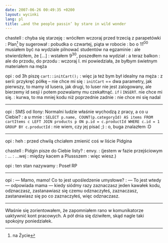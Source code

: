 ```yaml
---
date: 2007-06-26 00:49:35 +0200
layout: wycinki
lang: pl
title: …and the people passin’ by stare in wild wonder
---
```


chastell
: chyba się starzeję
: wróciłem wczoraj przed trzecią z parapetówki
: Plan[^1] by sugerował
: pobudka o czwartej, piąta w robocie
: bo o 11<sup>00</sup> musiałem być na wydziale pilnować studentów na egzaminie
: ale stwierdziłem, że […]
: wstałem 9<sup>30</sup>, poszedłem na wydział
: a teraz balkon
: ale do przodu, do przodu
: wczoraj I. mi powiedziała, że byłbym świetnym materiałem na męża

opi
: od 3h piszę `cart::initCart();`
: więc ja też bym był idealny na męża
: z serii: przykręć półkę – nie chce mi się
: `initCart` == dwa parametry, jak pierwszy, to mamy id lusera, jak drugi, to luser nie jest zalogowany, ale bierzemy id sesji i potem pozwalamy mu czekałtnąć. `if` i `INSERT`. nie chce mi się.
: kurwa, to ma mniej kodu niż poprzednie zadnie
: nie chce mi się nadal

---

opi
: SMS od Ilony: Normalni ludzie właśnie wychodzą z pracy, a co u Ciebie?
: a u mnie
: `SELECT p.name, COUNT(p.categoryId) AS items FROM cartItems c LEFT JOIN products p ON p.id = c.productId WHERE c.id = 1 GROUP BY c.productId`
: nie wiem, czy jej pisać ;)
: o, buga znalazłem :D

---

opi
: heh
: przed chwilą chciałem zmienić coś w liście Pidgina

chastell
: Pidgin pisze do Ciebie listy?
: envy.
: (jestem w fazie przejściowym
: …
: …wej
: między kacem a Plussszem
: więc wiesz.)

opi
: ten stan nazywamy
: Poseł RP

---

opi
: — Mamo, mamo! Co to jest upośledzenie umysłowe?
: — To jest wtedy — odpowiada mama — kiedy siódmy razy zaznaczasz jeden kawałek kodu, odznaczasz, zastanawiasz się czemu odznaczyłeś, zaznaczasz, zastanawiasz się po co zaznaczyłeś, więc odznaczasz.

---

Właśnie się zorientowałem, że zapomniałem rano w komunikatorze uaktywnić kont pracowych. A pół dnia się dziwiłem, skąd nagle taki spokojny poniedziałek.

[^1]: na Życie
